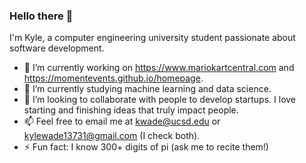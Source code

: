 ### Hello there 👋

I'm Kyle, a computer engineering university student passionate about software development.

- 🔭 I’m currently working on https://www.mariokartcentral.com and https://momentevents.github.io/homepage.
- 🌱 I’m currently studying machine learning and data science.
- 👯 I’m looking to collaborate with people to develop startups. I love starting and finishing ideas that truly impact people.
- 📫 Feel free to email me at kwade@ucsd.edu or kylewade13731@gmail.com (I check both).
- ⚡ Fun fact: I know 300+ digits of pi (ask me to recite them!)
